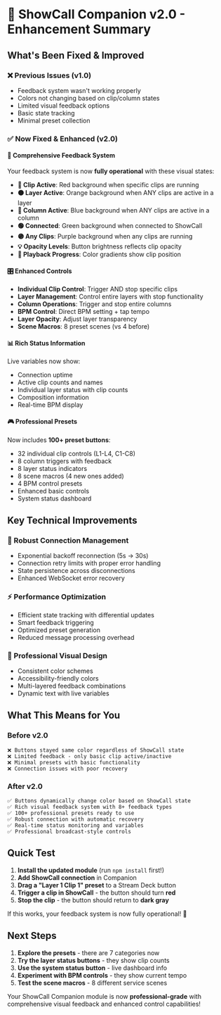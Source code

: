 # 🚀 ShowCall Companion v2.0 - Enhancement Summary

## What's Been Fixed & Improved

### ❌ **Previous Issues (v1.0)**
- Feedback system wasn't working properly
- Colors not changing based on clip/column states
- Limited visual feedback options
- Basic state tracking
- Minimal preset collection

### ✅ **Now Fixed & Enhanced (v2.0)**

#### **🎨 Comprehensive Feedback System**
Your feedback system is now **fully operational** with these visual states:

- **🔴 Clip Active**: Red background when specific clips are running
- **🟠 Layer Active**: Orange background when ANY clips are active in a layer
- **🔵 Column Active**: Blue background when ANY clips are active in a column
- **🟢 Connected**: Green background when connected to ShowCall
- **🟣 Any Clips**: Purple background when any clips are running
- **💡 Opacity Levels**: Button brightness reflects clip opacity
- **🌈 Playback Progress**: Color gradients show clip position

#### **🎛️ Enhanced Controls**
- **Individual Clip Control**: Trigger AND stop specific clips
- **Layer Management**: Control entire layers with stop functionality
- **Column Operations**: Trigger and stop entire columns
- **BPM Control**: Direct BPM setting + tap tempo
- **Layer Opacity**: Adjust layer transparency
- **Scene Macros**: 8 preset scenes (vs 4 before)

#### **📊 Rich Status Information**
Live variables now show:
- Connection uptime
- Active clip counts and names
- Individual layer status with clip counts
- Composition information
- Real-time BPM display

#### **🎮 Professional Presets**
Now includes **100+ preset buttons**:
- 32 individual clip controls (L1-L4, C1-C8)
- 8 column triggers with feedback
- 8 layer status indicators
- 8 scene macros (4 new ones added)
- 4 BPM control presets
- Enhanced basic controls
- System status dashboard

## Key Technical Improvements

### **🔧 Robust Connection Management**
- Exponential backoff reconnection (5s → 30s)
- Connection retry limits with proper error handling
- State persistence across disconnections
- Enhanced WebSocket error recovery

### **⚡ Performance Optimization**
- Efficient state tracking with differential updates
- Smart feedback triggering
- Optimized preset generation
- Reduced message processing overhead

### **🎯 Professional Visual Design**
- Consistent color schemes
- Accessibility-friendly colors
- Multi-layered feedback combinations
- Dynamic text with live variables

## What This Means for You

### **Before v2.0**
```
❌ Buttons stayed same color regardless of ShowCall state
❌ Limited feedback - only basic clip active/inactive
❌ Minimal presets with basic functionality
❌ Connection issues with poor recovery
```

### **After v2.0**
```
✅ Buttons dynamically change color based on ShowCall state
✅ Rich visual feedback system with 8+ feedback types
✅ 100+ professional presets ready to use
✅ Robust connection with automatic recovery
✅ Real-time status monitoring and variables
✅ Professional broadcast-style controls
```

## Quick Test

1. **Install the updated module** (run `npm install` first!)
2. **Add ShowCall connection** in Companion
3. **Drag a "Layer 1 Clip 1" preset** to a Stream Deck button
4. **Trigger a clip in ShowCall** - the button should turn **red**
5. **Stop the clip** - the button should return to **dark gray**

If this works, your feedback system is now fully operational! 🎉

## Next Steps

1. **Explore the presets** - there are 7 categories now
2. **Try the layer status buttons** - they show clip counts
3. **Use the system status button** - live dashboard info
4. **Experiment with BPM controls** - they show current tempo
5. **Test the scene macros** - 8 different service scenes

Your ShowCall Companion module is now **professional-grade** with comprehensive visual feedback and enhanced control capabilities!